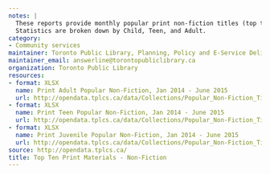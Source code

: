 ```yaml
---
notes: |
  These reports provide monthly popular print non-fiction titles (top ten).
  Statistics are broken down by Child, Teen, and Adult.
category:
- Community services
maintainer: Toronto Public Library, Planning, Policy and E-Service Delivery
maintainer_email: answerline@torontopubliclibrary.ca
organization: Toronto Public Library
resources:
- format: XLSX
  name: Print Adult Popular Non-Fiction, Jan 2014 - June 2015
  url: http://opendata.tplcs.ca/data/Collections/Popular_Non-Fiction_Titles_(Print)/Print_(Non-Fic)_Adult_JAN_2014-JUN_2015.xlsx
- format: XLSX
  name: Print Teen Popular Non-Fiction, Jan 2014 - June 2015
  url: http://opendata.tplcs.ca/data/Collections/Popular_Non-Fiction_Titles_(Print)/Print_(Non-Fic)_Teen_JAN_2014-JUN_2015.xlsx
- format: XLSX
  name: Print Juvenile Popular Non-Fiction, Jan 2014 - June 2015
  url: http://opendata.tplcs.ca/data/Collections/Popular_Non-Fiction_Titles_(Print)/Print_(Non-Fic)_Juvenile_JAN_2014-JUN_2015.xlsx
source: http://opendata.tplcs.ca/
title: Top Ten Print Materials - Non-Fiction
---
```

